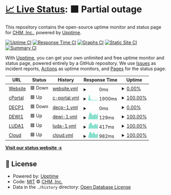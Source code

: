 # [📈 Live Status](https://demo.upptime.js.org): <!--live status--> **🟧 Partial outage**

This repository contains the open-source uptime monitor and status page for [CHM, Inc.](https://chmorg.com), powered by [Upptime](https://github.com/upptime/upptime).

[![Uptime CI](https://github.com/chminc/status/workflows/Uptime%20CI/badge.svg)](https://github.com/chminc/status/actions?query=workflow%3A%22Uptime+CI%22)
[![Response Time CI](https://github.com/chminc/status/workflows/Response%20Time%20CI/badge.svg)](https://github.com/chminc/status/actions?query=workflow%3A%22Response+Time+CI%22)
[![Graphs CI](https://github.com/chminc/status/workflows/Graphs%20CI/badge.svg)](https://github.com/chminc/status/actions?query=workflow%3A%22Graphs+CI%22)
[![Static Site CI](https://github.com/chminc/status/workflows/Static%20Site%20CI/badge.svg)](https://github.com/chminc/status/actions?query=workflow%3A%22Static+Site+CI%22)
[![Summary CI](https://github.com/chminc/status/workflows/Summary%20CI/badge.svg)](https://github.com/chminc/status/actions?query=workflow%3A%22Summary+CI%22)

With [Upptime](https://upptime.js.org), you can get your own unlimited and free uptime monitor and status page, powered entirely by a GitHub repository. We use [Issues](https://github.com/chminc/status/issues) as incident reports, [Actions](https://github.com/chminc/status/actions) as uptime monitors, and [Pages](https://demo.upptime.js.org) for the status page.

<!--start: status pages-->
<!-- This summary is generated by Upptime (https://github.com/upptime/upptime) -->
<!-- Do not edit this manually, your changes will be overwritten -->
<!-- prettier-ignore -->
| URL | Status | History | Response Time | Uptime |
| --- | ------ | ------- | ------------- | ------ |
| <img alt="" src="https://icons.duckduckgo.com/ip3/chminc.in.ico" height="13"> [Website](https://chminc.in) | 🟥 Down | [website.yml](https://github.com/chminc/status/commits/HEAD/history/website.yml) | <details><summary><img alt="Response time graph" src="./graphs/website/response-time-week.png" height="20"> 0ms</summary><br><a href="https://status.chminc.support/history/website"><img alt="Response time 93" src="https://img.shields.io/endpoint?url=https%3A%2F%2Fraw.githubusercontent.com%2Fchminc%2Fstatus%2FHEAD%2Fapi%2Fwebsite%2Fresponse-time.json"></a><br><a href="https://status.chminc.support/history/website"><img alt="24-hour response time 0" src="https://img.shields.io/endpoint?url=https%3A%2F%2Fraw.githubusercontent.com%2Fchminc%2Fstatus%2FHEAD%2Fapi%2Fwebsite%2Fresponse-time-day.json"></a><br><a href="https://status.chminc.support/history/website"><img alt="7-day response time 0" src="https://img.shields.io/endpoint?url=https%3A%2F%2Fraw.githubusercontent.com%2Fchminc%2Fstatus%2FHEAD%2Fapi%2Fwebsite%2Fresponse-time-week.json"></a><br><a href="https://status.chminc.support/history/website"><img alt="30-day response time 0" src="https://img.shields.io/endpoint?url=https%3A%2F%2Fraw.githubusercontent.com%2Fchminc%2Fstatus%2FHEAD%2Fapi%2Fwebsite%2Fresponse-time-month.json"></a><br><a href="https://status.chminc.support/history/website"><img alt="1-year response time 93" src="https://img.shields.io/endpoint?url=https%3A%2F%2Fraw.githubusercontent.com%2Fchminc%2Fstatus%2FHEAD%2Fapi%2Fwebsite%2Fresponse-time-year.json"></a></details> | <details><summary><a href="https://status.chminc.support/history/website">0.00%</a></summary><a href="https://status.chminc.support/history/website"><img alt="All-time uptime 0.02%" src="https://img.shields.io/endpoint?url=https%3A%2F%2Fraw.githubusercontent.com%2Fchminc%2Fstatus%2FHEAD%2Fapi%2Fwebsite%2Fuptime.json"></a><br><a href="https://status.chminc.support/history/website"><img alt="24-hour uptime 0.00%" src="https://img.shields.io/endpoint?url=https%3A%2F%2Fraw.githubusercontent.com%2Fchminc%2Fstatus%2FHEAD%2Fapi%2Fwebsite%2Fuptime-day.json"></a><br><a href="https://status.chminc.support/history/website"><img alt="7-day uptime 0.00%" src="https://img.shields.io/endpoint?url=https%3A%2F%2Fraw.githubusercontent.com%2Fchminc%2Fstatus%2FHEAD%2Fapi%2Fwebsite%2Fuptime-week.json"></a><br><a href="https://status.chminc.support/history/website"><img alt="30-day uptime 0.00%" src="https://img.shields.io/endpoint?url=https%3A%2F%2Fraw.githubusercontent.com%2Fchminc%2Fstatus%2FHEAD%2Fapi%2Fwebsite%2Fuptime-month.json"></a><br><a href="https://status.chminc.support/history/website"><img alt="1-year uptime 0.02%" src="https://img.shields.io/endpoint?url=https%3A%2F%2Fraw.githubusercontent.com%2Fchminc%2Fstatus%2FHEAD%2Fapi%2Fwebsite%2Fuptime-year.json"></a></details>
| <img alt="" src="https://icons.duckduckgo.com/ip3/chminc.co.in.ico" height="13"> [cPortal](https://chminc.co.in) | 🟩 Up | [c-portal.yml](https://github.com/chminc/status/commits/HEAD/history/c-portal.yml) | <details><summary><img alt="Response time graph" src="./graphs/c-portal/response-time-week.png" height="20"> 1900ms</summary><br><a href="https://status.chminc.support/history/c-portal"><img alt="Response time 1610" src="https://img.shields.io/endpoint?url=https%3A%2F%2Fraw.githubusercontent.com%2Fchminc%2Fstatus%2FHEAD%2Fapi%2Fc-portal%2Fresponse-time.json"></a><br><a href="https://status.chminc.support/history/c-portal"><img alt="24-hour response time 1604" src="https://img.shields.io/endpoint?url=https%3A%2F%2Fraw.githubusercontent.com%2Fchminc%2Fstatus%2FHEAD%2Fapi%2Fc-portal%2Fresponse-time-day.json"></a><br><a href="https://status.chminc.support/history/c-portal"><img alt="7-day response time 1900" src="https://img.shields.io/endpoint?url=https%3A%2F%2Fraw.githubusercontent.com%2Fchminc%2Fstatus%2FHEAD%2Fapi%2Fc-portal%2Fresponse-time-week.json"></a><br><a href="https://status.chminc.support/history/c-portal"><img alt="30-day response time 2530" src="https://img.shields.io/endpoint?url=https%3A%2F%2Fraw.githubusercontent.com%2Fchminc%2Fstatus%2FHEAD%2Fapi%2Fc-portal%2Fresponse-time-month.json"></a><br><a href="https://status.chminc.support/history/c-portal"><img alt="1-year response time 1610" src="https://img.shields.io/endpoint?url=https%3A%2F%2Fraw.githubusercontent.com%2Fchminc%2Fstatus%2FHEAD%2Fapi%2Fc-portal%2Fresponse-time-year.json"></a></details> | <details><summary><a href="https://status.chminc.support/history/c-portal">100.00%</a></summary><a href="https://status.chminc.support/history/c-portal"><img alt="All-time uptime 99.78%" src="https://img.shields.io/endpoint?url=https%3A%2F%2Fraw.githubusercontent.com%2Fchminc%2Fstatus%2FHEAD%2Fapi%2Fc-portal%2Fuptime.json"></a><br><a href="https://status.chminc.support/history/c-portal"><img alt="24-hour uptime 100.00%" src="https://img.shields.io/endpoint?url=https%3A%2F%2Fraw.githubusercontent.com%2Fchminc%2Fstatus%2FHEAD%2Fapi%2Fc-portal%2Fuptime-day.json"></a><br><a href="https://status.chminc.support/history/c-portal"><img alt="7-day uptime 100.00%" src="https://img.shields.io/endpoint?url=https%3A%2F%2Fraw.githubusercontent.com%2Fchminc%2Fstatus%2FHEAD%2Fapi%2Fc-portal%2Fuptime-week.json"></a><br><a href="https://status.chminc.support/history/c-portal"><img alt="30-day uptime 99.94%" src="https://img.shields.io/endpoint?url=https%3A%2F%2Fraw.githubusercontent.com%2Fchminc%2Fstatus%2FHEAD%2Fapi%2Fc-portal%2Fuptime-month.json"></a><br><a href="https://status.chminc.support/history/c-portal"><img alt="1-year uptime 99.78%" src="https://img.shields.io/endpoint?url=https%3A%2F%2Fraw.githubusercontent.com%2Fchminc%2Fstatus%2FHEAD%2Fapi%2Fc-portal%2Fuptime-year.json"></a></details>
| <img alt="" src="https://icons.duckduckgo.com/ip3/decp1.6dns.net.ico" height="13"> [DECP1](https://decp1.6dns.net) | 🟥 Down | [decp-1.yml](https://github.com/chminc/status/commits/HEAD/history/decp-1.yml) | <details><summary><img alt="Response time graph" src="./graphs/decp-1/response-time-week.png" height="20"> 0ms</summary><br><a href="https://status.chminc.support/history/decp-1"><img alt="Response time 469" src="https://img.shields.io/endpoint?url=https%3A%2F%2Fraw.githubusercontent.com%2Fchminc%2Fstatus%2FHEAD%2Fapi%2Fdecp-1%2Fresponse-time.json"></a><br><a href="https://status.chminc.support/history/decp-1"><img alt="24-hour response time 0" src="https://img.shields.io/endpoint?url=https%3A%2F%2Fraw.githubusercontent.com%2Fchminc%2Fstatus%2FHEAD%2Fapi%2Fdecp-1%2Fresponse-time-day.json"></a><br><a href="https://status.chminc.support/history/decp-1"><img alt="7-day response time 0" src="https://img.shields.io/endpoint?url=https%3A%2F%2Fraw.githubusercontent.com%2Fchminc%2Fstatus%2FHEAD%2Fapi%2Fdecp-1%2Fresponse-time-week.json"></a><br><a href="https://status.chminc.support/history/decp-1"><img alt="30-day response time 0" src="https://img.shields.io/endpoint?url=https%3A%2F%2Fraw.githubusercontent.com%2Fchminc%2Fstatus%2FHEAD%2Fapi%2Fdecp-1%2Fresponse-time-month.json"></a><br><a href="https://status.chminc.support/history/decp-1"><img alt="1-year response time 469" src="https://img.shields.io/endpoint?url=https%3A%2F%2Fraw.githubusercontent.com%2Fchminc%2Fstatus%2FHEAD%2Fapi%2Fdecp-1%2Fresponse-time-year.json"></a></details> | <details><summary><a href="https://status.chminc.support/history/decp-1">0.00%</a></summary><a href="https://status.chminc.support/history/decp-1"><img alt="All-time uptime 60.61%" src="https://img.shields.io/endpoint?url=https%3A%2F%2Fraw.githubusercontent.com%2Fchminc%2Fstatus%2FHEAD%2Fapi%2Fdecp-1%2Fuptime.json"></a><br><a href="https://status.chminc.support/history/decp-1"><img alt="24-hour uptime 0.00%" src="https://img.shields.io/endpoint?url=https%3A%2F%2Fraw.githubusercontent.com%2Fchminc%2Fstatus%2FHEAD%2Fapi%2Fdecp-1%2Fuptime-day.json"></a><br><a href="https://status.chminc.support/history/decp-1"><img alt="7-day uptime 0.00%" src="https://img.shields.io/endpoint?url=https%3A%2F%2Fraw.githubusercontent.com%2Fchminc%2Fstatus%2FHEAD%2Fapi%2Fdecp-1%2Fuptime-week.json"></a><br><a href="https://status.chminc.support/history/decp-1"><img alt="30-day uptime 0.00%" src="https://img.shields.io/endpoint?url=https%3A%2F%2Fraw.githubusercontent.com%2Fchminc%2Fstatus%2FHEAD%2Fapi%2Fdecp-1%2Fuptime-month.json"></a><br><a href="https://status.chminc.support/history/decp-1"><img alt="1-year uptime 60.61%" src="https://img.shields.io/endpoint?url=https%3A%2F%2Fraw.githubusercontent.com%2Fchminc%2Fstatus%2FHEAD%2Fapi%2Fdecp-1%2Fuptime-year.json"></a></details>
| <img alt="" src="https://icons.duckduckgo.com/ip3/null.ico" height="13"> [DEWI1](dewi1.6dns.net) | 🟩 Up | [dewi-1.yml](https://github.com/chminc/status/commits/HEAD/history/dewi-1.yml) | <details><summary><img alt="Response time graph" src="./graphs/dewi-1/response-time-week.png" height="20"> 129ms</summary><br><a href="https://status.chminc.support/history/dewi-1"><img alt="Response time 128" src="https://img.shields.io/endpoint?url=https%3A%2F%2Fraw.githubusercontent.com%2Fchminc%2Fstatus%2FHEAD%2Fapi%2Fdewi-1%2Fresponse-time.json"></a><br><a href="https://status.chminc.support/history/dewi-1"><img alt="24-hour response time 153" src="https://img.shields.io/endpoint?url=https%3A%2F%2Fraw.githubusercontent.com%2Fchminc%2Fstatus%2FHEAD%2Fapi%2Fdewi-1%2Fresponse-time-day.json"></a><br><a href="https://status.chminc.support/history/dewi-1"><img alt="7-day response time 129" src="https://img.shields.io/endpoint?url=https%3A%2F%2Fraw.githubusercontent.com%2Fchminc%2Fstatus%2FHEAD%2Fapi%2Fdewi-1%2Fresponse-time-week.json"></a><br><a href="https://status.chminc.support/history/dewi-1"><img alt="30-day response time 138" src="https://img.shields.io/endpoint?url=https%3A%2F%2Fraw.githubusercontent.com%2Fchminc%2Fstatus%2FHEAD%2Fapi%2Fdewi-1%2Fresponse-time-month.json"></a><br><a href="https://status.chminc.support/history/dewi-1"><img alt="1-year response time 128" src="https://img.shields.io/endpoint?url=https%3A%2F%2Fraw.githubusercontent.com%2Fchminc%2Fstatus%2FHEAD%2Fapi%2Fdewi-1%2Fresponse-time-year.json"></a></details> | <details><summary><a href="https://status.chminc.support/history/dewi-1">100.00%</a></summary><a href="https://status.chminc.support/history/dewi-1"><img alt="All-time uptime 99.97%" src="https://img.shields.io/endpoint?url=https%3A%2F%2Fraw.githubusercontent.com%2Fchminc%2Fstatus%2FHEAD%2Fapi%2Fdewi-1%2Fuptime.json"></a><br><a href="https://status.chminc.support/history/dewi-1"><img alt="24-hour uptime 100.00%" src="https://img.shields.io/endpoint?url=https%3A%2F%2Fraw.githubusercontent.com%2Fchminc%2Fstatus%2FHEAD%2Fapi%2Fdewi-1%2Fuptime-day.json"></a><br><a href="https://status.chminc.support/history/dewi-1"><img alt="7-day uptime 100.00%" src="https://img.shields.io/endpoint?url=https%3A%2F%2Fraw.githubusercontent.com%2Fchminc%2Fstatus%2FHEAD%2Fapi%2Fdewi-1%2Fuptime-week.json"></a><br><a href="https://status.chminc.support/history/dewi-1"><img alt="30-day uptime 100.00%" src="https://img.shields.io/endpoint?url=https%3A%2F%2Fraw.githubusercontent.com%2Fchminc%2Fstatus%2FHEAD%2Fapi%2Fdewi-1%2Fuptime-month.json"></a><br><a href="https://status.chminc.support/history/dewi-1"><img alt="1-year uptime 99.97%" src="https://img.shields.io/endpoint?url=https%3A%2F%2Fraw.githubusercontent.com%2Fchminc%2Fstatus%2FHEAD%2Fapi%2Fdewi-1%2Fuptime-year.json"></a></details>
| <img alt="" src="https://icons.duckduckgo.com/ip3/luda1.6dns.net.ico" height="13"> [LUDA1](https://luda1.6dns.net) | 🟩 Up | [luda-1.yml](https://github.com/chminc/status/commits/HEAD/history/luda-1.yml) | <details><summary><img alt="Response time graph" src="./graphs/luda-1/response-time-week.png" height="20"> 417ms</summary><br><a href="https://status.chminc.support/history/luda-1"><img alt="Response time 454" src="https://img.shields.io/endpoint?url=https%3A%2F%2Fraw.githubusercontent.com%2Fchminc%2Fstatus%2FHEAD%2Fapi%2Fluda-1%2Fresponse-time.json"></a><br><a href="https://status.chminc.support/history/luda-1"><img alt="24-hour response time 500" src="https://img.shields.io/endpoint?url=https%3A%2F%2Fraw.githubusercontent.com%2Fchminc%2Fstatus%2FHEAD%2Fapi%2Fluda-1%2Fresponse-time-day.json"></a><br><a href="https://status.chminc.support/history/luda-1"><img alt="7-day response time 417" src="https://img.shields.io/endpoint?url=https%3A%2F%2Fraw.githubusercontent.com%2Fchminc%2Fstatus%2FHEAD%2Fapi%2Fluda-1%2Fresponse-time-week.json"></a><br><a href="https://status.chminc.support/history/luda-1"><img alt="30-day response time 432" src="https://img.shields.io/endpoint?url=https%3A%2F%2Fraw.githubusercontent.com%2Fchminc%2Fstatus%2FHEAD%2Fapi%2Fluda-1%2Fresponse-time-month.json"></a><br><a href="https://status.chminc.support/history/luda-1"><img alt="1-year response time 454" src="https://img.shields.io/endpoint?url=https%3A%2F%2Fraw.githubusercontent.com%2Fchminc%2Fstatus%2FHEAD%2Fapi%2Fluda-1%2Fresponse-time-year.json"></a></details> | <details><summary><a href="https://status.chminc.support/history/luda-1">100.00%</a></summary><a href="https://status.chminc.support/history/luda-1"><img alt="All-time uptime 99.84%" src="https://img.shields.io/endpoint?url=https%3A%2F%2Fraw.githubusercontent.com%2Fchminc%2Fstatus%2FHEAD%2Fapi%2Fluda-1%2Fuptime.json"></a><br><a href="https://status.chminc.support/history/luda-1"><img alt="24-hour uptime 100.00%" src="https://img.shields.io/endpoint?url=https%3A%2F%2Fraw.githubusercontent.com%2Fchminc%2Fstatus%2FHEAD%2Fapi%2Fluda-1%2Fuptime-day.json"></a><br><a href="https://status.chminc.support/history/luda-1"><img alt="7-day uptime 100.00%" src="https://img.shields.io/endpoint?url=https%3A%2F%2Fraw.githubusercontent.com%2Fchminc%2Fstatus%2FHEAD%2Fapi%2Fluda-1%2Fuptime-week.json"></a><br><a href="https://status.chminc.support/history/luda-1"><img alt="30-day uptime 100.00%" src="https://img.shields.io/endpoint?url=https%3A%2F%2Fraw.githubusercontent.com%2Fchminc%2Fstatus%2FHEAD%2Fapi%2Fluda-1%2Fuptime-month.json"></a><br><a href="https://status.chminc.support/history/luda-1"><img alt="1-year uptime 99.84%" src="https://img.shields.io/endpoint?url=https%3A%2F%2Fraw.githubusercontent.com%2Fchminc%2Fstatus%2FHEAD%2Fapi%2Fluda-1%2Fuptime-year.json"></a></details>
| <img alt="" src="https://icons.duckduckgo.com/ip3/cloud.6dns.net.ico" height="13"> [Cloud](https://cloud.6dns.net) | 🟩 Up | [cloud.yml](https://github.com/chminc/status/commits/HEAD/history/cloud.yml) | <details><summary><img alt="Response time graph" src="./graphs/cloud/response-time-week.png" height="20"> 982ms</summary><br><a href="https://status.chminc.support/history/cloud"><img alt="Response time 987" src="https://img.shields.io/endpoint?url=https%3A%2F%2Fraw.githubusercontent.com%2Fchminc%2Fstatus%2FHEAD%2Fapi%2Fcloud%2Fresponse-time.json"></a><br><a href="https://status.chminc.support/history/cloud"><img alt="24-hour response time 918" src="https://img.shields.io/endpoint?url=https%3A%2F%2Fraw.githubusercontent.com%2Fchminc%2Fstatus%2FHEAD%2Fapi%2Fcloud%2Fresponse-time-day.json"></a><br><a href="https://status.chminc.support/history/cloud"><img alt="7-day response time 982" src="https://img.shields.io/endpoint?url=https%3A%2F%2Fraw.githubusercontent.com%2Fchminc%2Fstatus%2FHEAD%2Fapi%2Fcloud%2Fresponse-time-week.json"></a><br><a href="https://status.chminc.support/history/cloud"><img alt="30-day response time 1100" src="https://img.shields.io/endpoint?url=https%3A%2F%2Fraw.githubusercontent.com%2Fchminc%2Fstatus%2FHEAD%2Fapi%2Fcloud%2Fresponse-time-month.json"></a><br><a href="https://status.chminc.support/history/cloud"><img alt="1-year response time 987" src="https://img.shields.io/endpoint?url=https%3A%2F%2Fraw.githubusercontent.com%2Fchminc%2Fstatus%2FHEAD%2Fapi%2Fcloud%2Fresponse-time-year.json"></a></details> | <details><summary><a href="https://status.chminc.support/history/cloud">100.00%</a></summary><a href="https://status.chminc.support/history/cloud"><img alt="All-time uptime 99.97%" src="https://img.shields.io/endpoint?url=https%3A%2F%2Fraw.githubusercontent.com%2Fchminc%2Fstatus%2FHEAD%2Fapi%2Fcloud%2Fuptime.json"></a><br><a href="https://status.chminc.support/history/cloud"><img alt="24-hour uptime 100.00%" src="https://img.shields.io/endpoint?url=https%3A%2F%2Fraw.githubusercontent.com%2Fchminc%2Fstatus%2FHEAD%2Fapi%2Fcloud%2Fuptime-day.json"></a><br><a href="https://status.chminc.support/history/cloud"><img alt="7-day uptime 100.00%" src="https://img.shields.io/endpoint?url=https%3A%2F%2Fraw.githubusercontent.com%2Fchminc%2Fstatus%2FHEAD%2Fapi%2Fcloud%2Fuptime-week.json"></a><br><a href="https://status.chminc.support/history/cloud"><img alt="30-day uptime 100.00%" src="https://img.shields.io/endpoint?url=https%3A%2F%2Fraw.githubusercontent.com%2Fchminc%2Fstatus%2FHEAD%2Fapi%2Fcloud%2Fuptime-month.json"></a><br><a href="https://status.chminc.support/history/cloud"><img alt="1-year uptime 99.97%" src="https://img.shields.io/endpoint?url=https%3A%2F%2Fraw.githubusercontent.com%2Fchminc%2Fstatus%2FHEAD%2Fapi%2Fcloud%2Fuptime-year.json"></a></details>

<!--end: status pages-->

[**Visit our status website →**](https://demo.upptime.js.org)

## 📄 License

- Powered by: [Upptime](https://github.com/upptime/upptime)
- Code: [MIT](./LICENSE) © [CHM, Inc.](https://chmorg.com)
- Data in the `./history` directory: [Open Database License](https://opendatacommons.org/licenses/odbl/1-0/)
